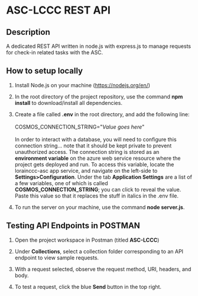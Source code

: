 # ASC-LCCC REST API

## Description

A dedicated REST API written in node.js with express.js to manage requests for check-in related tasks with the ASC.

## How to setup locally

1. Install Node.js on your machine (https://nodejs.org/en/)<br>

2. In the root directory of the project repository, use the command **npm install** to download/install all dependencies.

3. Create a file called **.env** in the root directory, and add the following line:<br><br>
COSMOS_CONNECTION_STRING="*Value goes here*"<br><br>
In order to interact with a database, you will need to configure this connection string... note that it should be kept private to prevent unauthorized access. The connection string is stored as an **environment variable** on the azure web service resource where the project gets deployed and run. To access this variable, locate the lorainccc-asc app service, and navigate on the left-side to **Settings>Configuration**. Under the tab **Application Settings** are a list of a few variables, one of which is called **COSMOS_CONNECTION_STRING**; you can click to reveal the value. Paste this value so that it replaces the stuff in italics in the .env file.

4. To run the server on your machine, use the command **node server.js**.

## Testing API Endpoints in POSTMAN

1. Open the project workspace in Postman (titled **ASC-LCCC**)

2. Under **Collections**, select a collection folder corresponding to an API endpoint to view sample requests.

3. With a request selected, observe the request method, URI, headers, and body.

4. To test a request, click the blue **Send** button in the top right.
